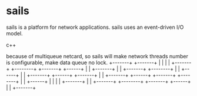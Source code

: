 sails
=====

sails is a platform for network applications. sails uses an event-driven I/O model.

c++


because of multiqueue netcard, so sails will make network threads number is configurable, make data queue no lock.
						  +-------+
		  +-------+			  |       |
		  |       |			  +-------+
 +--------+	  +-------+	  +------+
 |        |	  +-------+	  |      |	  +-------+
 +--------+	  |       |	  +------+	  |       |
		  +-------+	  +------+	  +-------+
				  |      |
		  +-------+	  +------+	  +-------+
 +--------+	  |       |	  +------+	  |       |
 |        |	  +-------+	  |      |	  +-------+
 +--------+	  +-------+	  +------+
		  |       |
		  +-------+